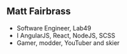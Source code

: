 ## Matt Fairbrass

<div class="About">
    <div class="About-item">
        <a href="https://github.com/matt-d-rat" 
           class="About-item-social About-item-social--github" 
           target="_blank" 
           rel="external"
           title="Find me on GitHub">
            <i class="fa fa-github"></i>
        </a>
    </div>
    <div class="About-item">
        <a href="https://twitter.com/matt_d_rat" 
           class="About-item-social About-item-social--twitter" 
           target="_blank" 
           rel="external"
           title="Follow me on Twitter">
            <i class="fa fa-twitter"></i>
        </a>
    </div>
    <div class="About-item">
        <img-pulse src="assets/images/profile-matt.jpg" size="180" pulse-color="#FFEB3B"></img-pulse>
    </div>
    <div class="About-item">
        <a href="https://au.linkedin.com/in/mattfairbrass" 
           class="About-item-social About-item-social--linkedin" 
           target="_blank" 
           rel="external"
           title="Find me on LinkedIn">
            <i class="fa fa-linkedin"></i>
        </a>
    </div>
    <div class="About-item">
        <a href="http://stackoverflow.com/users/1535700/matt-d-rat" 
           class="About-item-social About-item-social--stackoverflow" 
           target="_blank" 
           rel="external"
           title="Find me on Stack Overflow">
            <i class="fa fa-stack-overflow"></i>
        </a> 
    </div>
</div>

* Software Engineer, Lab49
* I <i class="fa fa-heart"></i> AngularJS, React, NodeJS, SCSS
* Gamer, modder, YouTuber and skier
